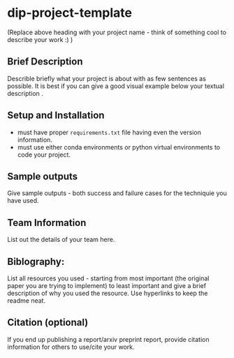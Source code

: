 # dip-project-template 
(Replace above heading with your project name - think of something cool to describe your work :) )

## Brief Description

Describle briefly what your project is about with as few sentences as possible. It is best if you can give a good visual example below your textual description .

## Setup and Installation

- must have proper `requirements.txt` file having even the version information.
- must use either conda environments or python virtual environments to code your project.

## Sample outputs

Give sample outputs - both success and failure cases for the techniquie you have used.

## Team Information

List out the details of your team here.

## Biblography:
List all resources you used - starting from most important (the original paper you are trying to implement) to least important and give a brief description of why you used the resource. Use hyperlinks to keep the readme neat.

## Citation (optional)

If you end up publishing a report/arxiv preprint report, provide citation information for others to use/cite your work.
